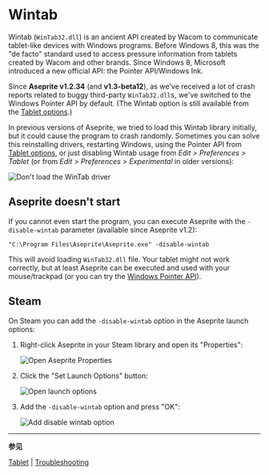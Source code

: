 # Wintab

Wintab (`WinTab32.dll`) is an ancient API created by Wacom to
communicate tablet-like devices with Windows programs. Before Windows 8,
this was the "de facto" standard used to access pressure
information from tablets created by Wacom and other brands. Since
Windows 8, Microsoft introduced a new official API: the Pointer
API/Windows Ink.

Since **Aseprite v1.2.34** (and **v1.3-beta12**), as we've received a
lot of crash reports related to buggy third-party `WinTab32.dll`s,
we've switched to the Windows Pointer API by default. (The Wintab
option is still available from the [Tablet options](tablet.md).)

In previous versions of Aseprite, we tried to load this Wintab library
initially, but it could cause the program to crash randomly. Sometimes
you can solve this reinstalling drivers, restarting Windows, using the
Pointer API from [Tablet options](tablet.md), or just disabling Wintab
usage from _Edit > Preferences > Tablet_ (or from _Edit > Preferences > Experimental_ in older versions):

![Don't load the WinTab driver](wintab/disable-wintab.png)

## Aseprite doesn't start

If you cannot even start the program, you can execute Aseprite with
the `-disable-wintab` parameter (available since Aseprite v1.2):

    "C:\Program Files\Aseprite\Aseprite.exe" -disable-wintab

This will avoid loading `WinTab32.dll` file. Your tablet might not
work correctly, but at least Aseprite can be executed and used with
your mouse/trackpad (or you can try the [Windows Pointer API](tablet.md)).

## Steam

On Steam you can add the `-disable-wintab` option in the Aseprite launch options:

1. Right-click Aseprite in your Steam library and open its "Properties":

   ![Open Aseprite Properties](steam/steam-1-open-properties.png)

2. Click the "Set Launch Options" button:

   ![Open launch options](steam/steam-2-launch-options.png)

3. Add the `-disable-wintab` option and press "OK":

   ![Add disable wintab option](steam/steam-3-disable-wintab.png)

---

**参见**

[Tablet](tablet.md) |
[Troubleshooting](troubleshooting.md)
